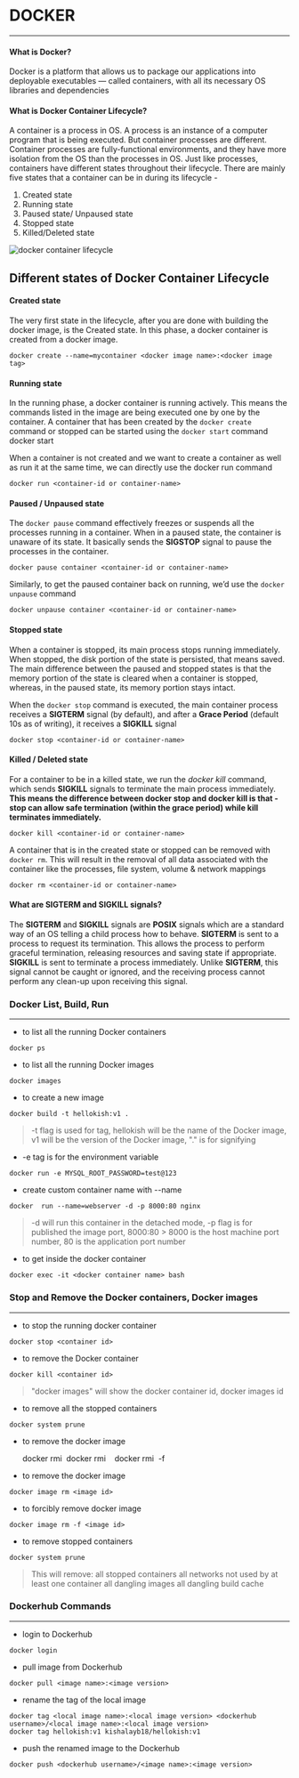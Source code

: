 # DOCKER
---

#### What is Docker?
Docker is a platform that allows us to package our applications into deployable executables — called containers, with all its necessary OS libraries and dependencies

#### What is Docker Container Lifecycle?
A container is a process in OS. A process is an instance of a computer program that is being executed. But container processes are different. Container processes are fully-functional environments, and they have more isolation from the OS than the processes in OS.
Just like processes, containers have different states throughout their lifecycle. There are mainly five states that a container can be in during its lifecycle -

1. Created state
2. Running state
3. Paused state/ Unpaused state
4. Stopped state
5. Killed/Deleted state

![docker container lifecycle](https://media.licdn.com/dms/image/D4D22AQEbeCgjiT7F3w/feedshare-shrink_800/0/1700393481062?e=1703116800&v=beta&t=bV3Bgw2eZVyh-H7sEVcShVG4Emd_AS_wc264yzj0vco)

## Different states of Docker Container Lifecycle

#### Created state
The very first state in the lifecycle, after you are done with building the docker image, is the Created state. In this phase, a docker container is created from a docker image.
```
docker create --name=mycontainer <docker image name>:<docker image tag>
```
#### Running state
In the running phase, a docker container is running actively. This means the commands listed in the image are being executed one by one by the container.
A container that has been created by the `docker create` command or stopped can be started using the `docker start` command
    docker start <container-id or container-name>

When a container is not created and we want to create a container as well as run it at the same time, we can directly use the docker run command
```
docker run <container-id or container-name>
```

#### Paused / Unpaused state
The `docker pause` command effectively freezes or suspends all the processes running in a container. When in a paused state, the container is unaware of its state. It basically sends the **SIGSTOP** signal to pause the processes in the container.
```
docker pause container <container-id or container-name>
```

Similarly, to get the paused container back on running, we’d use the `docker unpause` command
```
docker unpause container <container-id or container-name>
```

#### Stopped state
When a container is stopped, its main process stops running immediately. When stopped, the disk portion of the state is persisted, that means saved.
The main difference between the paused and stopped states is that the memory portion of the state is cleared when a container is stopped, whereas, in the paused state, its memory portion stays intact.

When the `docker stop` command is executed, the main container process receives a **SIGTERM** signal (by default), and after a **Grace Period** (default 10s as of writing), it receives a **SIGKILL** signal
```
docker stop <container-id or container-name>
```

#### Killed / Deleted state
For a container to be in a killed state, we run the _docker kill_ command, which sends **SIGKILL** signals to terminate the main process immediately. **This means the difference between docker stop and docker kill is that - stop can allow safe termination (within the grace period) while kill terminates immediately.**
```
docker kill <container-id or container-name>
```

A container that is in the created state or stopped can be removed with `docker rm`. This will result in the removal of all data associated with the container like the processes, file system, volume & network mappings
```
docker rm <container-id or container-name>
```

#### What are SIGTERM and SIGKILL signals?
The **SIGTERM** and **SIGKILL** signals are **POSIX** signals which are a standard way of an OS telling a child process how to behave. **SIGTERM** is sent to a process to request its termination. This allows the process to perform graceful termination, releasing resources and saving state if appropriate. **SIGKILL** is sent to terminate a process immediately. Unlike **SIGTERM**, this signal cannot be caught or ignored, and the receiving process cannot perform any clean-up upon receiving this signal.

### Docker List, Build, Run
---

- to list all the running Docker containers
```
docker ps
```

- to list all the running Docker images
```
docker images
```

- to create a new image
```
docker build -t hellokish:v1 .
```
> -t flag is used for tag, 
> hellokish will be the name of the Docker image, 
> v1 will be  the version of the Docker image, 
> "." is for signifying 

- -e tag is for the environment variable
```
docker run -e MYSQL_ROOT_PASSWORD=test@123
```

- create custom container name with --name
```
docker  run --name=webserver -d -p 8000:80 nginx
```
> -d will run this container in the detached mode,
> -p flag is for published the image port,
> 8000:80 > 8000 is the host machine port number, 80 is the application port number

- to get inside the docker container
```
docker exec -it <docker container name> bash
```

### Stop and Remove the Docker containers, Docker images
---

- to stop the running docker container
```
docker stop <container id>
```

- to remove the Docker container
```
docker kill <container id>
```
> "docker images" will show the docker container id, docker images id

- to remove all the stopped containers
```
docker system prune
```

- to remove the docker image

    docker rmi <image id>
    docker rmi <image id> <image id> <image id>
    docker rmi <image id> -f

- to remove the docker image
```
docker image rm <image id>
```

- to forcibly remove docker image
```
docker image rm -f <image id>
```

- to remove stopped containers
```
docker system prune
```
> This will remove:
> all stopped containers
> all networks not used by at least one container
> all dangling images
> all dangling build cache


### Dockerhub Commands
---

- login to Dockerhub
```
docker login
```

- pull image from Dockerhub
```
docker pull <image name>:<image version>
```

- rename the tag of the local image 
```
docker tag <local image name>:<local image version> <dockerhub username>/<local image name>:<local image version>
docker tag hellokish:v1 kishalayb18/hellokish:v1
```

- push the renamed image to the Dockerhub
```
docker push <dockerhub username>/<image name>:<image version>
```

```
```
